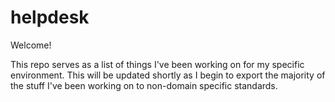 # helpdesk
Welcome!

This repo serves as a list of things I've been working on for my specific environment. This will be updated shortly as I begin to export the majority of the stuff I've been working on to non-domain specific standards. 
